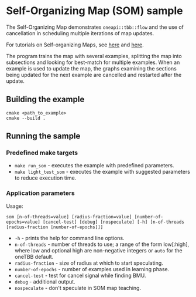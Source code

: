 # Self-Organizing Map (SOM) sample
The Self-Organizing Map demonstrates `oneapi::tbb::flow` and the use of cancellation in scheduling multiple iterations of map updates.

For tutorials on Self-organizing Maps, see [here](http://www.ai-junkie.com/ann/som/som1.html) and [here](http://davis.wpi.edu/~matt/courses/soms/).

The program trains the map with several examples, splitting the map into subsections and looking for best-match for multiple examples. When an example is used to update the map, the graphs examining the sections being updated for the next example are cancelled and restarted after the update.

## Building the example
```
cmake <path_to_example>
cmake --build .
```

## Running the sample
### Predefined make targets
* `make run_som` - executes the example with predefined parameters.
* `make light_test_som` - executes the example with suggested parameters to reduce execution time.

### Application parameters
Usage:
```
som [n-of-threads=value] [radius-fraction=value] [number-of-epochs=value] [cancel-test] [debug] [nospeculate] [-h] [n-of-threads [radius-fraction [number-of-epochs]]]
```
* `-h` - prints the help for command line options.
* `n-of-threads` - number of threads to use; a range of the form low\[:high\], where low and optional high are non-negative integers or `auto` for the oneTBB default.
* `radius-fraction` - size of radius at which to start speculating.
* `number-of-epochs` - number of examples used in learning phase.
* `cancel-test` - test for cancel signal while finding BMU.
* `debug` - additional output.
* `nospeculate` - don't speculate in SOM map teaching.
